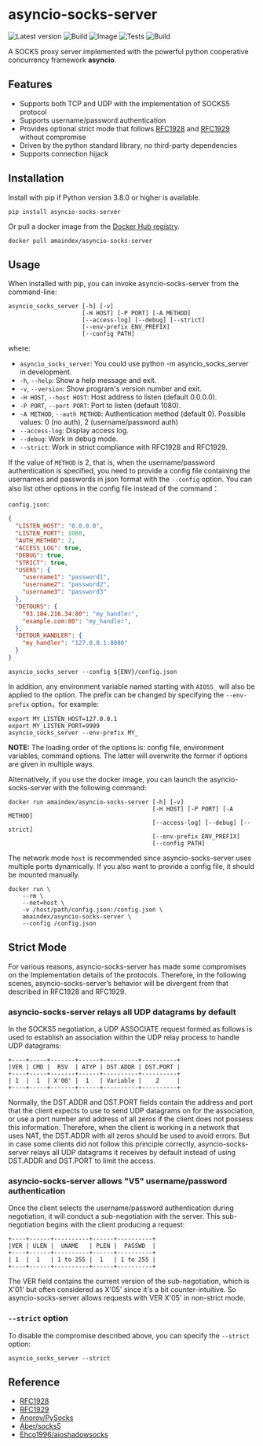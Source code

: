 # asyncio-socks-server

![Latest version](https://img.shields.io/pypi/v/asyncio-socks-server?color=537CDE&label=Latest&logo=pypi&logoColor=white)
![Build](https://img.shields.io/github/workflow/status/Amaindex/asyncio-socks-server/Release?color=89E0A3&label=Build&logo=github&logoColor=white)
![Image](https://img.shields.io/github/workflow/status/Amaindex/asyncio-socks-server/Image?color=89E0A3&label=Image&logo=github&logoColor=white)
![Tests](https://img.shields.io/github/workflow/status/Amaindex/asyncio-socks-server/Tests?color=89E0A3&label=Tests&logo=github)
![Build](https://img.shields.io/docker/image-size/amaindex/asyncio-socks-server?color=F29CF2&logo=docker&logoColor=white&sort=semver)

A SOCKS proxy server implemented with the powerful python cooperative concurrency framework **asyncio**. 

## Features

- Supports both TCP and UDP with the implementation of SOCKS5 protocol
- Supports username/password authentication
- Provides optional strict mode that follows [RFC1928](https://www.ietf.org/rfc/rfc1928.txt) and [RFC1929](https://www.ietf.org/rfc/rfc1929.txt) without compromise
- Driven by the python standard library, no third-party dependencies
- Supports connection hijack 

## Installation
Install with pip if Python version 3.8.0 or higher is available.
```shell
pip install asyncio-socks-server
```

Or pull a docker image from the [Docker Hub registry](https://hub.docker.com/r/amaindex/asyncio-socks-server).
```shell
docker pull amaindex/asyncio-socks-server
```

## Usage
When installed with pip, you can invoke asyncio-socks-server from the command-line:
```shell
asyncio_socks_server [-h] [-v] 
                     [-H HOST] [-P PORT] [-A METHOD] 
                     [--access-log] [--debug] [--strict] 
                     [--env-prefix ENV_PREFIX]
                     [--config PATH]
```
where:

- `asyncio_socks_server`: You could use python -m asyncio_socks_server in development.
- `-h`, `--help`: Show a help message and exit.
- `-v`, `--version`: Show program's version number and exit.
- `-H HOST`, `--host HOST`: Host address to listen (default 0.0.0.0).
- `-P PORT`, `--port PORT`: Port to listen (default 1080).
- `-A METHOD`, `--auth METHOD`: Authentication method (default 0). 
  Possible values: 0 (no auth), 2 (username/password auth)
- `--access-log`: Display access log.
- `--debug`: Work in debug mode.
- `--strict`: Work in strict compliance with RFC1928 and RFC1929.

If the value of `METHOD` is 2, that is, when the username/password authentication 
is specified, you need to provide a config file containing the usernames and passwords 
in json format with the `--config` option.
You can also list other options in the config file instead of the command：

`config.json`:
```json
{
  "LISTEN_HOST": "0.0.0.0",
  "LISTEN_PORT": 1080,
  "AUTH_METHOD": 2,
  "ACCESS_LOG": true,
  "DEBUG": true,
  "STRICT": true,
  "USERS": {
    "username1": "password1",
    "username2": "password2",
    "username3": "password3"
  },
  "DETOURS": {
    "93.184.216.34:80": "my_handler",
    "example.com:80": "my_handler",
  },
  "DETOUR_HANDLER": {
    "my_handler": "127.0.0.1:8080"
  }
}

```
```shell
asyncio_socks_server --config ${ENV}/config.json
```
In addition, any environment variable named starting with `AIOSS_` will also be applied 
to the option. 
The prefix can be changed by specifying the `--env-prefix` option，for example:
```shell
export MY_LISTEN_HOST=127.0.0.1
export MY_LISTEN_PORT=9999
asyncio_socks_server --env-prefix MY_
```

**NOTE:** The loading order of the options is: config file, environment variables, command options. 
The latter will overwrite the former if options are given in multiple ways.

Alternatively, if you use the docker image, you can launch the asyncio-socks-server with the following command:
```shell
docker run amaindex/asyncio-socks-server [-h] [-v] 
                                         [-H HOST] [-P PORT] [-A METHOD] 
                                         [--access-log] [--debug] [--strict] 
                                         [--env-prefix ENV_PREFIX]
                                         [--config PATH]
```
The network mode `host` is recommended since asyncio-socks-server uses multiple ports dynamically. 
If you also want to provide a config file, it should be mounted manually.
```shell
docker run \
    --rm \
    --net=host \
    -v /host/path/config.json:/config.json \ 
    amaindex/asyncio-socks-server \
    --config /config.json
```

## Strict Mode

For various reasons, asyncio-socks-server has made some compromises on the 
Implementation details of the protocols. Therefore, in the following scenes, 
asyncio-socks-server’s behavior will be divergent from that described in RFC1928 
and RFC1929.

### asyncio-socks-server relays all UDP datagrams by default

In the SOCKS5 negotiation, a UDP ASSOCIATE request formed as follows is used to 
establish an association within the UDP relay process to handle UDP datagrams:
```text
+----+-----+-------+------+----------+----------+
|VER | CMD |  RSV  | ATYP | DST.ADDR | DST.PORT |
+----+-----+-------+------+----------+----------+
| 1  |  1  | X'00' |  1   | Variable |    2     |
+----+-----+-------+------+----------+----------+
```
Normally, the DST.ADDR and DST.PORT fields contain the address and port that the 
client expects to use to send UDP datagrams on for the association, or use a port number 
and address of all zeros if the client does not possess this information. 
Therefore, when the client is working in a network that uses NAT, the DST.ADDR 
with all zeros should be used to avoid errors. But in case some clients 
did not follow this principle correctly, asyncio-socks-server relays all UDP datagrams 
it receives by default instead of using DST.ADDR and DST.PORT to limit the access.


### asyncio-socks-server allows "V5" username/password authentication

Once the client selects the username/password authentication during negotiation, 
it will conduct a sub-negotiation with the server. This sub-negotiation begins with 
the client producing a request:
```text
+----+------+----------+------+----------+
|VER | ULEN |  UNAME   | PLEN |  PASSWD  |
+----+------+----------+------+----------+
| 1  |  1   | 1 to 255 |  1   | 1 to 255 |
+----+------+----------+------+----------+
```
The VER field contains the current version of the sub-negotiation, which is X'01' but
often considered as X'05' since it's a bit counter-intuitive. 
So asyncio-socks-server allows requests with VER X'05' in non-strict mode.

### `--strict` option

To disable the compromise described above, you can specify the `--strict` option:
```shell
asyncio_socks_server --strict
```

## Reference

- [RFC1928](https://www.ietf.org/rfc/rfc1928.txt)
- [RFC1929](https://www.ietf.org/rfc/rfc1929.txt)
- [Anorov/PySocks](https://github.com/Anorov/PySocks)
- [Aber/socks5](https://github.com/Aber-s-practice/socks5)
- [Ehco1996/aioshadowsocks](https://github.com/Ehco1996/aioshadowsocks)
